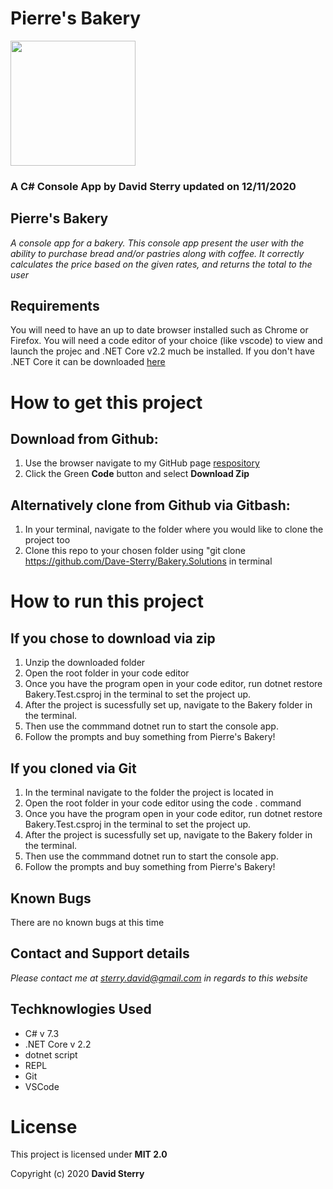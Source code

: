 # Pierre's Bakery
<img src="https://github.com/Dave-Sterry.png" width="200px" height="auto">

### A C# Console App by David Sterry updated on 12/11/2020

## Pierre's Bakery

_A console app for a bakery. This console app present the user with the ability to purchase bread and/or pastries along with coffee. It correctly calculates the price based on the given rates, and returns the total to the user_


## Requirements
 You will need to have an up to date browser installed such as Chrome or Firefox. You will need a code editor of your choice (like vscode) to view and launch the projec and .NET Core v2.2 much be installed. If you don't have .NET Core it can be downloaded [here](https://dotnet.microsoft.com/download/dotnet-core/thank-you/sdk-2.2.106-macos-x64-installer) 

# How to get this project 
## Download from Github:
1. Use the browser navigate to my GitHub page [respository](https://github.com/Dave-Sterry/Bakery.Solutions)
2. Click the Green **Code** button and select **Download Zip**

## Alternatively clone from Github via Gitbash:
1. In your terminal, navigate to the folder where you would like to clone the project too
2. Clone this repo to your chosen folder using "git clone https://github.com/Dave-Sterry/Bakery.Solutions in terminal

# How to run this project
## If you chose to download via zip
1. Unzip the downloaded folder
2. Open the root folder in your code editor 
3. Once you have the program open in your code editor, run dotnet restore Bakery.Test.csproj in the terminal to set the project up.
4. After the project is sucessfully set up, navigate to the Bakery folder in the terminal.
5. Then use the commmand dotnet run to start the console app. 
6. Follow the prompts and buy something from Pierre's Bakery!

## If you cloned via Git
1. In the terminal navigate to the folder the project is located in
2. Open the root folder in your code editor using the code . command 
3. Once you have the program open in your code editor, run dotnet restore Bakery.Test.csproj in the terminal to set the project up.
4. After the project is sucessfully set up, navigate to the Bakery folder in the terminal.
5. Then use the commmand dotnet run to start the console app. 
6. Follow the prompts and buy something from Pierre's Bakery!

## Known Bugs
There are no known bugs at this time


## Contact and Support details

_Please contact me at sterry.david@gmail.com in regards to this website_

## Techknowlogies Used

* C# v 7.3
* .NET Core v 2.2
* dotnet script
* REPL
* Git
* VSCode

# License

This project is licensed under **MIT 2.0**

Copyright (c) 2020 **David Sterry**